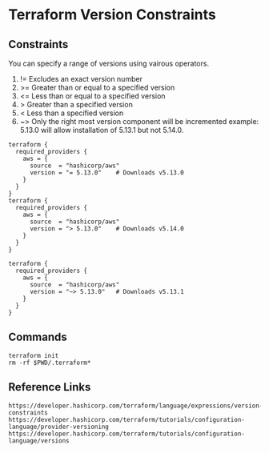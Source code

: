 # Terraform Version Constraints
## Constraints

You can specify a range of versions using vairous operators.
1.  !=  Excludes an exact version number
2.  \>=  Greater than or equal to a specified version
3.  <=  Less than or equal to a specified version
4.  \>   Greater than a specified version
5.  <   Less than a specified version
6.  ~>  Only the right most version component will be incremented  example: 5.13.0 will allow installation of 5.13.1 but not 5.14.0.
  

```t
terraform {
  required_providers {
    aws = {
      source  = "hashicorp/aws"
      version = "= 5.13.0"    # Downloads v5.13.0
    }
  }
}
terraform {
  required_providers {
    aws = {
      source  = "hashicorp/aws"
      version = "> 5.13.0"    # Downloads v5.14.0
    }
  }
}

terraform {
  required_providers {
    aws = {
      source  = "hashicorp/aws"
      version = "~> 5.13.0"   # Downloads v5.13.1
    }
  }
}
```

## Commands
```
terraform init
rm -rf $PWD/.terraform*
```

## Reference Links
```
https://developer.hashicorp.com/terraform/language/expressions/version-constraints
https://developer.hashicorp.com/terraform/tutorials/configuration-language/provider-versioning
https://developer.hashicorp.com/terraform/tutorials/configuration-language/versions
```